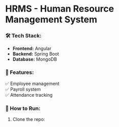 # HRMS - Human Resource Management System  

### 🛠 Tech Stack:
- **Frontend:** Angular  
- **Backend:** Spring Boot  
- **Database:** MongoDB  

### 🚀 Features:
✅ Employee management  
✅ Payroll system  
✅ Attendance tracking  

### 📌 How to Run:
1. Clone the repo:  
